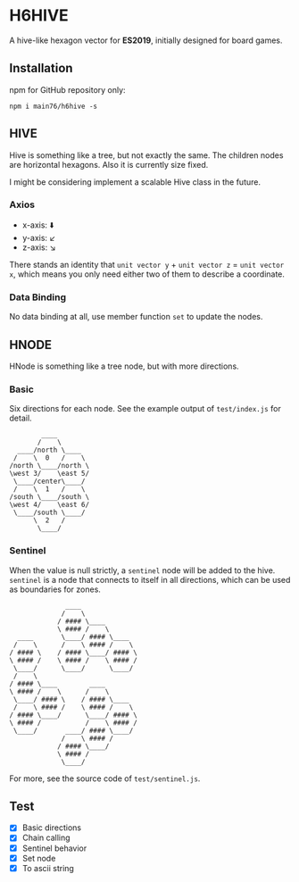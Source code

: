 # H6HIVE

A hive-like hexagon vector for **ES2019**, initially designed for board games.

## Installation

npm for GitHub repository only:
```
npm i main76/h6hive -s
```

## HIVE

Hive is something like a tree, but not exactly the same. The children nodes are horizontal hexagons. Also it is currently size fixed.

I might be considering implement a scalable Hive class in the future.

### Axios

- x-axis: :arrow_down:
- y-axis: :arrow_lower_left:
- z-axis: :arrow_lower_right:

There stands an identity that `unit vector y` + `unit vector z` = `unit vector x`,
which means you only need either two of them to describe a coordinate.

### Data Binding

No data binding at all, use member function `set` to update the nodes.

## HNODE

HNode is something like a tree node, but with more directions.

### Basic

Six directions for each node. See the example output of `test/index.js` for detail.

```
        ____
       /    \
  ____/north \____
 /    \  0   /    \
/north \____/north \
\west 3/    \east 5/
 \____/center\____/
 /    \  1   /    \
/south \____/south \
\west 4/    \east 6/
 \____/south \____/
      \  2   /
       \____/
```

### Sentinel

When the value is null strictly, a `sentinel` node will be added to the hive.
`sentinel` is a node that connects to itself in all directions, which can be used as boundaries for zones.

```
              ____
             /    \
            / #### \____
            \ #### /    \
  ____       \____/ #### \____
 /    \      /    \ #### /    \
/ #### \    / #### \____/ #### \
\ #### /    \ #### /    \ #### /
 \____/      \____/      \____/
 /    \
/ #### \____        ____
\ #### /    \      /    \
 \____/ #### \    / #### \____
 /    \ #### /    \ #### /    \
/ #### \____/      \____/ #### \
\ #### /           /    \ #### /
 \____/       ____/ #### \____/
             /    \ #### /
            / #### \____/
            \ #### /
             \____/
```

For more, see the source code of `test/sentinel.js`.

## Test

- [x] Basic directions
- [x] Chain calling
- [x] Sentinel behavior
- [x] Set node
- [x] To ascii string
